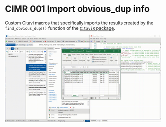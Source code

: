 CIMR 001 Import obvious\_dup info
=================================

Custom Citavi macros that specifically imports the results created by
the `find_obvious_dups()` function of the [`CitaviR`
package](https://github.com/SchmidtPaul/CitaviR#citavir-).

![](CIMR%20001.gif)
